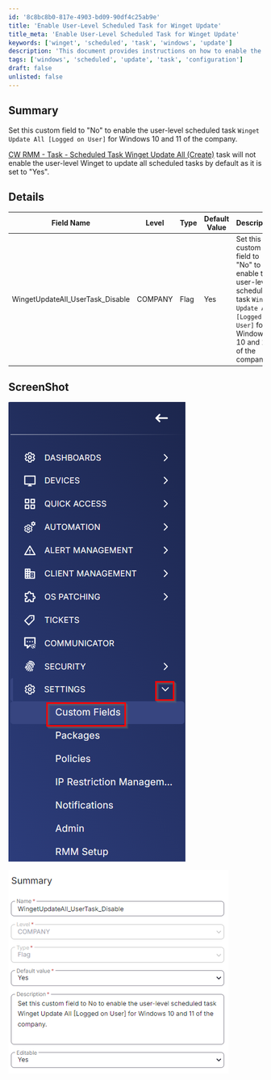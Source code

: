 ```yaml
---
id: '8c8bc8b0-817e-4903-bd09-90df4c25ab9e'
title: 'Enable User-Level Scheduled Task for Winget Update'
title_meta: 'Enable User-Level Scheduled Task for Winget Update'
keywords: ['winget', 'scheduled', 'task', 'windows', 'update']
description: 'This document provides instructions on how to enable the user-level scheduled task `Winget Update All [Logged on User]` for Windows 10 and 11 by setting a custom field to "No". It explains the default settings and includes a detailed table of the field name, type, and description.'
tags: ['windows', 'scheduled', 'update', 'task', 'configuration']
draft: false
unlisted: false
---
```

## Summary

Set this custom field to "No" to enable the user-level scheduled task `Winget Update All [Logged on User]` for Windows 10 and 11 of the company.

[CW RMM - Task - Scheduled Task Winget Update All (Create)](https://proval.itglue.com/DOC-5078775-15702931) task will not enable the user-level Winget to update all scheduled tasks by default as it is set to "Yes".

## Details

| Field Name                              | Level  | Type | Default Value | Description                                                                                                                                       | Editable |
|-----------------------------------------|--------|------|---------------|---------------------------------------------------------------------------------------------------------------------------------------------------|----------|
| WingetUpdateAll_UserTask_Disable       | COMPANY| Flag | Yes           | Set this custom field to "No" to enable the user-level scheduled task `Winget Update All [Logged on User]` for Windows 10 and 11 of the company. | Yes      |

## ScreenShot

![Screenshot 1](../../../static/img/Company---WingetUpdateAll_UserTask_Disable/image_1.png)

![Screenshot 2](../../../static/img/Company---WingetUpdateAll_UserTask_Disable/image_2.png)







